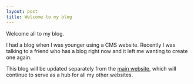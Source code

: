 ```yaml
---
layout: post
title: Welcome to my blog
---
```


Welcome all to my blog.

I had a blog when I was younger using a CMS website.
Recently I was talking to a friend who has a blog right now and it left me
wanting to create one again.

This blog will be updated separately from the
[main website](http://lolei.github.io), which will continue to serve as a hub
for all my other websites.
